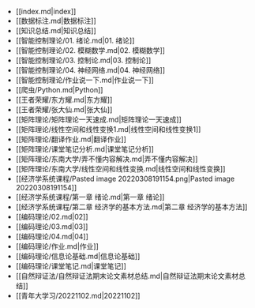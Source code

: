 - [[index.md|index]]
- [[数据标注.md|数据标注]]
- [[知识总结.md|知识总结]]
- [[智能控制理论/01. 绪论.md|01. 绪论]]
- [[智能控制理论/02. 模糊数学.md|02. 模糊数学]]
- [[智能控制理论/03. 控制论.md|03. 控制论]]
- [[智能控制理论/04. 神经网络.md|04. 神经网络]]
- [[智能控制理论/作业说一下.md|作业说一下]]
- [[爬虫/Python.md|Python]]
- [[王者荣耀/东方耀.md|东方耀]]
- [[王者荣耀/张大仙.md|张大仙]]
- [[矩阵理论/矩阵理论一天速成.md|矩阵理论一天速成]]
- [[矩阵理论/线性空间和线性变换1.md|线性空间和线性变换1]]
- [[矩阵理论/翻译作业.md|翻译作业]]
- [[矩阵理论/课堂笔记分析.md|课堂笔记分析]]
- [[矩阵理论/东南大学/弄不懂内容解决.md|弄不懂内容解决]]
- [[矩阵理论/东南大学/线性空间和线性变换.md|线性空间和线性变换]]
- [[经济学系统课程/Pasted image 20220308191154.png|Pasted image 20220308191154]]
- [[经济学系统课程/第一章 绪论.md|第一章 绪论]]
- [[经济学系统课程/第二章 经济学的基本方法.md|第二章 经济学的基本方法]]
- [[编码理论/02.md|02]]
- [[编码理论/03.md|03]]
- [[编码理论/04.md|04]]
- [[编码理论/作业.md|作业]]
- [[编码理论/信息论基础.md|信息论基础]]
- [[编码理论/课堂笔记.md|课堂笔记]]
- [[自然辩证法/自然辩证法期末论文素材总结.md|自然辩证法期末论文素材总结]]
- [[青年大学习/20221102.md|20221102]]
